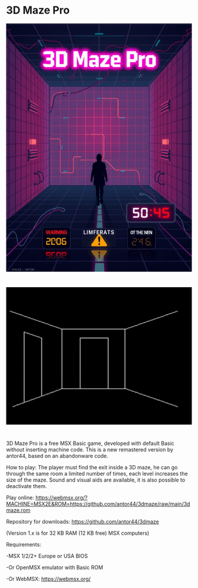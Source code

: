 # 3D Maze Pro

![3D Maze Pro](https://github.com/antor44/3dmaze/blob/main/3D%20Maze%20Pro.jpg)
#


![Screenshot](https://github.com/antor44/3dmaze/blob/main/3dmaze_pro_white.jpg)

#


3D Maze Pro is a free MSX Basic game, developed with default Basic without inserting machine code. This is a new remastered version by antor44, based on an abandonware code.

How to play: The player must find the exit inside a 3D maze, he can go through the same room a limited number of times, each level increases the size of the maze. Sound and visual aids are available, it is also possible to deactivate them.

Play online:
https://webmsx.org/?MACHINE=MSX2E&ROM=https://github.com/antor44/3dmaze/raw/main/3dmaze.rom

Repository for downloads:
https://github.com/antor44/3dmaze

(Version 1.x is for 32 KB RAM (12 KB free) MSX computers)


Requirements:

-MSX 1/2/2+ Europe or USA BIOS


-Or OpenMSX emulator with Basic ROM


-Or WebMSX:  https://webmsx.org/
